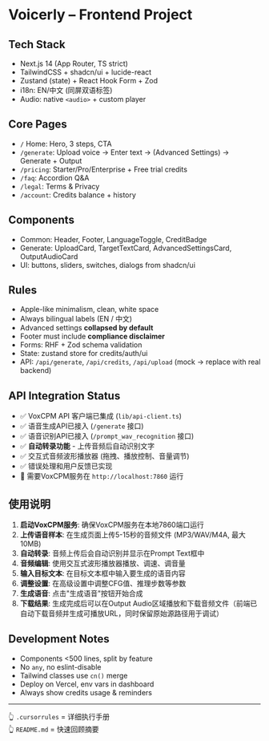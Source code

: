 # Voicerly – Frontend Project

## Tech Stack
- Next.js 14 (App Router, TS strict)
- TailwindCSS + shadcn/ui + lucide-react
- Zustand (state) + React Hook Form + Zod
- i18n: EN/中文 (同屏双语标签)
- Audio: native `<audio>` + custom player

## Core Pages
- `/` Home: Hero, 3 steps, CTA
- `/generate`: Upload voice → Enter text → (Advanced Settings) → Generate + Output
- `/pricing`: Starter/Pro/Enterprise + Free trial credits
- `/faq`: Accordion Q&A
- `/legal`: Terms & Privacy
- `/account`: Credits balance + history

## Components
- Common: Header, Footer, LanguageToggle, CreditBadge
- Generate: UploadCard, TargetTextCard, AdvancedSettingsCard, OutputAudioCard
- UI: buttons, sliders, switches, dialogs from shadcn/ui

## Rules
- Apple-like minimalism, clean, white space
- Always bilingual labels (EN / 中文)
- Advanced settings **collapsed by default**
- Footer must include **compliance disclaimer**
- Forms: RHF + Zod schema validation
- State: zustand store for credits/auth/ui
- API: `/api/generate`, `/api/credits`, `/api/upload` (mock → replace with real backend)

## API Integration Status
- ✅ VoxCPM API 客户端已集成 (`lib/api-client.ts`)
- ✅ 语音生成API已接入 (`/generate` 接口)
- ✅ 语音识别API已接入 (`/prompt_wav_recognition` 接口)
- ✅ **自动转录功能** - 上传音频后自动识别文字
- ✅ 交互式音频波形播放器 (拖拽、播放控制、音量调节)
- ✅ 错误处理和用户反馈已实现
- 🔄 需要VoxCPM服务在 `http://localhost:7860` 运行

## 使用说明
1. **启动VoxCPM服务**: 确保VoxCPM服务在本地7860端口运行
2. **上传语音样本**: 在生成页面上传5-15秒的音频文件 (MP3/WAV/M4A, 最大10MB)
3. **自动转录**: 音频上传后会自动识别并显示在Prompt Text框中
4. **音频编辑**: 使用交互式波形播放器播放、调速、调音量
5. **输入目标文本**: 在目标文本框中输入要生成的语音内容
6. **调整设置**: 在高级设置中调整CFG值、推理步数等参数
7. **生成语音**: 点击"生成语音"按钮开始合成
8. **下载结果**: 生成完成后可以在Output Audio区域播放和下载音频文件（前端已自动下载音频并生成可播放URL，同时保留原始源路径用于调试）

## Development Notes
- Components <500 lines, split by feature
- No `any`, no eslint-disable
- Tailwind classes use `cn()` merge
- Deploy on Vercel, env vars in dashboard
- Always show credits usage & reminders

---

👆 `.cursorrules` = 详细执行手册  
👆 `README.md` = 快速回顾摘要
